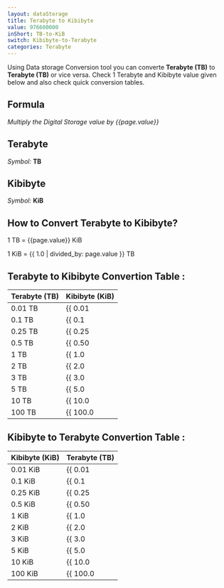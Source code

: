 ```yaml
---
layout: dataStorage
title: Terabyte to Kibibyte
value: 976600000
inShort: TB-to-KiB
switch: Kibibyte-to-Terabyte
categories: Terabyte
---
```


Using Data storage Conversion tool you can converte **Terabyte (TB)** to **Terabyte (TB)** or vice versa. Check 1 Terabyte and Kibibyte value given below and also check quick conversion tables.

## Formula
*Multiply the Digital Storage value by {{page.value}}*

## Terabyte
*Symbol:* **TB**

## Kibibyte
*Symbol:* **KiB**

## How to Convert Terabyte to Kibibyte?

1 TB = {{page.value}} KiB

1 KiB = {{ 1.0 | divided_by: page.value }} TB


## Terabyte to Kibibyte Convertion Table :

| Terabyte (TB) | Kibibyte (KiB) |
| ---- | ---- |
| 0.01 TB | {{ 0.01 | times: page.value | round: 12 }} KiB |
| 0.1 TB | {{ 0.1 | times: page.value | round: 12 }} KiB |
| 0.25 TB | {{ 0.25 | times: page.value | round: 12 }} KiB |
| 0.5 TB | {{ 0.50 | times: page.value | round: 12 }} KiB |
| 1 TB | {{ 1.0 | times: page.value | round: 12 }} KiB |
| 2 TB | {{ 2.0 | times: page.value | round: 12 }} KiB |
| 3 TB | {{ 3.0 | times: page.value | round: 12 }} KiB |
| 5 TB | {{ 5.0 | times: page.value | round: 12 }} KiB |
| 10 TB | {{ 10.0 | times: page.value | round: 12 }} KiB |
| 100 TB | {{ 100.0 | times: page.value | round: 12 }} KiB |

## Kibibyte to Terabyte Convertion Table :

| Kibibyte (KiB) | Terabyte (TB) |
| ---- | ---- |
| 0.01 KiB | {{ 0.01 | divided_by: page.value | round: 12 }} TB |
| 0.1 KiB | {{ 0.1 | divided_by: page.value | round: 12 }} TB |
| 0.25 KiB | {{ 0.25 | divided_by: page.value | round: 12 }} TB |
| 0.5 KiB | {{ 0.50 | divided_by: page.value | round: 12 }} TB |
| 1 KiB | {{ 1.0 | divided_by: page.value | round: 12 }} TB |
| 2 KiB | {{ 2.0 | divided_by: page.value | round: 12 }} TB |
| 3 KiB | {{ 3.0 | divided_by: page.value | round: 12 }} TB |
| 5 KiB | {{ 5.0 | divided_by: page.value | round: 12 }} TB |
| 10 KiB | {{ 10.0 | divided_by: page.value | round: 12 }} TB |
| 100 KiB | {{ 100.0 | divided_by: page.value | round: 12 }} TB |


<script>
document.getElementById('selectInput')[16].selected = true
document.getElementById('selectOutput')[5].selected = true
</script>
